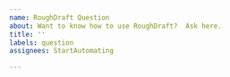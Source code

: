 ```yaml
---
name: RoughDraft Question
about: Want to know how to use RoughDraft?  Ask here.
title: ''
labels: question
assignees: StartAutomating

---
```



